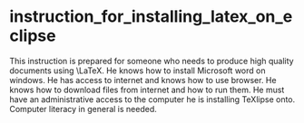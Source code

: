 # instruction_for_installing_latex_on_eclipse
This instruction is prepared for someone who needs to produce high quality documents using \LaTeX. He knows how to install Microsoft word on windows.  He has access to internet and knows how to use browser.  He knows how to download files from internet and how to run them. He must have an administrative access to the computer he is installing TeXlipse onto. Computer literacy in general is needed. 
